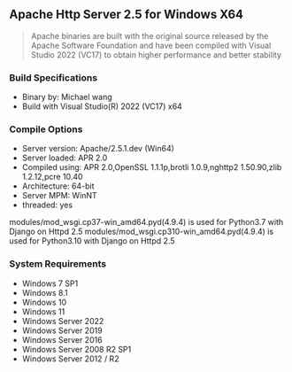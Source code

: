 ## Apache Http Server 2.5 for Windows X64
> Apache binaries are built with the original source released by the Apache Software Foundation and have been compiled with Visual Studio 2022 (VC17) to obtain higher performance and better stability

### Build Specifications
* Binary by: Michael wang
* Build with Visual Studio(R) 2022 (VC17) x64

### Compile Options
* Server version: Apache/2.5.1.dev (Win64)
* Server loaded:  APR 2.0
* Compiled using: APR 2.0,OpenSSL 1.1.1p,brotli 1.0.9,nghttp2 1.50.90,zlib 1.2.12,pcre 10.40
* Architecture:   64-bit
* Server MPM:     WinNT
*   threaded:     yes 

modules/mod_wsgi.cp37-win_amd64.pyd(4.9.4) is used for Python3.7 with Django on Httpd 2.5
modules/mod_wsgi.cp310-win_amd64.pyd(4.9.4) is used for Python3.10 with Django on Httpd 2.5


### System Requirements
* Windows 7 SP1
* Windows 8.1
* Windows 10
* Windows 11
* Windows Server 2022
* Windows Server 2019
* Windows Server 2016
* Windows Server 2008 R2 SP1
* Windows Server 2012 / R2
